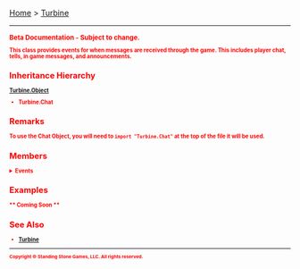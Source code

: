 <a href="index">Home</a> > <a href="turbine">Turbine</a>
<hr/>
<sub style="color:red; font-weight:bold">Beta Documentation - Subject to change.<sub>

This class provides events for when messages are received through the game. This includes player chat, tells, in game messages, and announcements.

## Inheritance Hierarchy
<a href="turbine.object">Turbine.Object</a>
* Turbine.Chat

## Remarks
To use the Chat Object, you will need to `import "Turbine.Chat"` at the top of the file it will be used.

## Members
<details><summary>Events</summary>
* <a href="turbine.chat.received">Received</a>
</details>

## Examples
** Coming Soon **

## See Also
* <a href="turbine">Turbine</a>


<hr/>
<sub>Copyright &copy; Standing Stone Games, LLC.  All rights reserved.</sub>